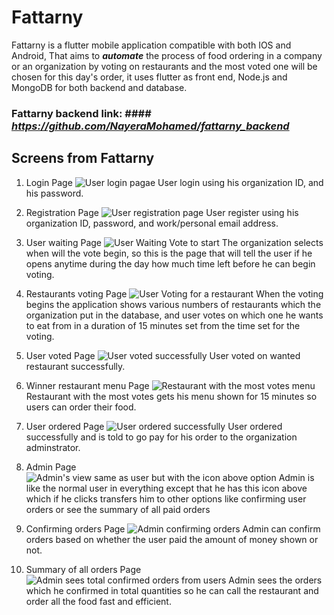 # Fattarny

Fattarny is a flutter mobile application compatible with both IOS and Android, That aims to ***automate*** the process of food ordering in a company or an organization by voting on restaurants and the most voted one will be chosen for this day's order, it uses flutter as front end, Node.js and MongoDB for both backend and database.

### Fattarny backend link: #### *https://github.com/NayeraMohamed/fattarny_backend*

## Screens from Fattarny

 1. Login Page ![User login pagae](Screenshots/1.Login%20Page.jpg)
 User login using his organization ID, and his password.
 
 2. Registration Page ![User registration page](Screenshots/2.Registeration%20Page.jpg)
 User register using his organization ID, password, and work/personal email address.
 
 3. User waiting Page ![User Waiting Vote to start](Screenshots/3.User%20waiting%20Vote%20to%20begin.jpg)
 The organization selects when will the vote begin, so this is the page that will tell the user if he opens anytime during the day how much time left before he can begin voting.
 
 4. Restaurants voting Page ![User Voting for a restaurant](Screenshots/4.Restaurants%20vote%20Page.jpg)
 When the voting begins the application shows various numbers of restaurants which the organization put in the database, and user votes on which one he wants to eat from in a duration of 15 minutes set from the time set for the voting.
 
 5. User voted Page ![User voted successfully](Screenshots/5.Voting%20Done%20Page.jpg)
 User voted on wanted restaurant successfully.
 
 6. Winner restaurant menu Page ![Restaurant with the most votes menu](Screenshots/6.Winner%20Restaurant%20Order%20Page.jpg)
 Restaurant with the most votes gets his menu shown for 15 minutes so users can order their food.
 
 7. User ordered Page ![User ordered successfully](Screenshots/7.Order%20Done%20Page.jpg)
 User ordered successfully and is told to go pay for his order to the organization adminstrator.
 
 8. Admin Page ![Admin's view same as user but with the icon above option](Screenshots/8.Admin%20waiting%20vote%20to%20begin.jpg)
 Admin is like the normal user in everything except that he has this icon above which if he clicks transfers him to other options like confirming user orders or see the summary of all paid orders
 
 9. Confirming orders Page ![Admin confirming orders](Screenshots/9.Admin%20confirming%20unpaid%20orders.jpg)
 Admin can confirm orders based on whether the user paid the amount of money shown or not.
 
 10. Summary of all orders Page ![Admin sees total confirmed orders from users](Screenshots/10.Total%20Orders%20Summary.jpg)
 Admin sees the orders which he confirmed in total quantities so he can call the restaurant and order all the food fast and efficient.
